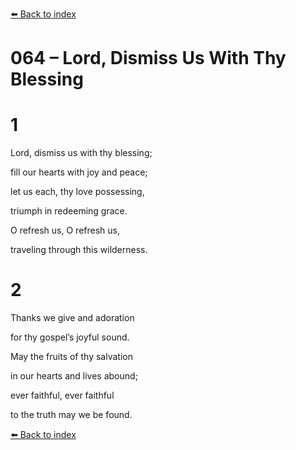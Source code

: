 [⬅️ Back to index](../README.md)

# 064 – Lord, Dismiss Us With Thy Blessing





# 1

Lord, dismiss us with thy blessing;

fill our hearts with joy and peace;

let us each, thy love possessing,

triumph in redeeming grace.

O refresh us, O refresh us,

traveling through this wilderness.



# 2

Thanks we give and adoration

for thy gospel’s joyful sound.

May the fruits of thy salvation

in our hearts and lives abound;

ever faithful, ever faithful

to the truth may we be found.

[⬅️ Back to index](../README.md)
